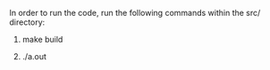 In order to run the code, run the following commands within the src/ directory:

1.	make build

2.	./a.out
